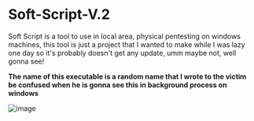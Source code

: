 # Soft-Script-V.2
Soft Script is a tool to use in local area, physical pentesting on windows machines, this tool is just a project that I wanted to make while I was lazy one day so it's probably doesn't get any update, umm maybe not, well gonna see!

**The name of this executable is a random name that I wrote to the victim be confused when he is gonna see this in background process on windows**

![image](https://user-images.githubusercontent.com/55347142/146022729-98898b7f-3213-431b-bc75-70139d82506f.png)
